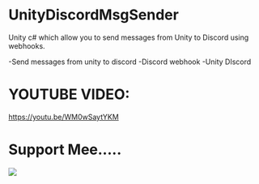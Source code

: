 # UnityDiscordMsgSender
Unity c# which allow you to send messages from Unity to Discord using webhooks.

-Send messages from unity to discord
-Discord webhook
-Unity DIscord

# YOUTUBE VIDEO:
https://youtu.be/WM0wSaytYKM
# Support Mee.....
[![](https://camo.githubusercontent.com/0a290f56e8d4bfbdd3bb41c1192ea41c8ef744a5b3e70cf7f5eb46ef97871e78/68747470733a2f2f63646e2e6275796d6561636f666665652e636f6d2f627574746f6e732f76322f617269616c2d79656c6c6f772e706e67)](https://www.buymeacoffee.com/T3R1X)   
